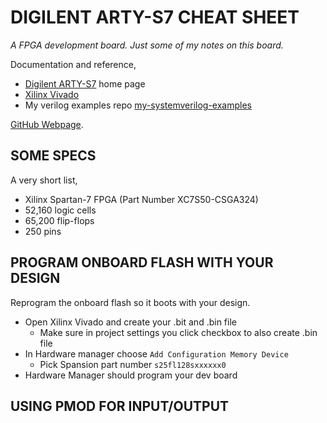 # DIGILENT ARTY-S7 CHEAT SHEET

_A FPGA development board.  Just some of my notes on this board._

Documentation and reference,

* [Digilent ARTY-S7](https://reference.digilentinc.com/reference/programmable-logic/arty-s7/start)
  home page
* [Xilinx Vivado](https://github.com/JeffDeCola/my-cheat-sheets/tree/master/hardware/tools/synthesis/xilinx-vivado-cheat-sheet)
* My verilog examples repo [my-systemverilog-examples](https://github.com/JeffDeCola/my-systemverilog-examples)

[GitHub Webpage](https://jeffdecola.github.io/my-cheat-sheets/).

## SOME SPECS

A very short list,

* Xilinx Spartan-7 FPGA (Part Number XC7S50-CSGA324)
* 52,160 logic cells
* 65,200 flip-flops
* 250 pins

## PROGRAM ONBOARD FLASH WITH YOUR DESIGN

Reprogram the onboard flash so it boots with your design.

* Open Xilinx Vivado and create your .bit and .bin file
  * Make sure in project settings you click checkbox to also create .bin file
* In Hardware manager choose `Add Configuration Memory Device`
  * Pick Spansion part number `s25fl128sxxxxxx0`
* Hardware Manager should program your dev board

## USING PMOD FOR INPUT/OUTPUT

